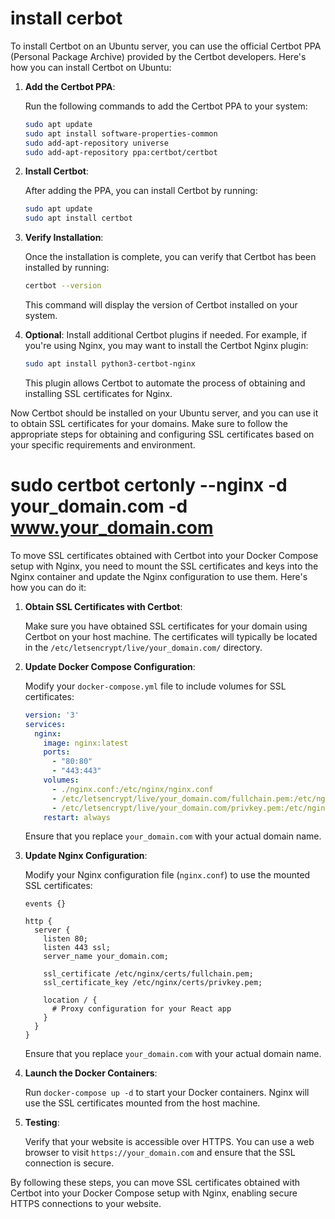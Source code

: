 
# install cerbot

To install Certbot on an Ubuntu server, you can use the official Certbot PPA (Personal Package Archive) provided by the Certbot developers. Here's how you can install Certbot on Ubuntu:

1. **Add the Certbot PPA**:
   
   Run the following commands to add the Certbot PPA to your system:

   ```bash
   sudo apt update
   sudo apt install software-properties-common
   sudo add-apt-repository universe
   sudo add-apt-repository ppa:certbot/certbot
   ```

2. **Install Certbot**:

   After adding the PPA, you can install Certbot by running:

   ```bash
   sudo apt update
   sudo apt install certbot
   ```

3. **Verify Installation**:

   Once the installation is complete, you can verify that Certbot has been installed by running:

   ```bash
   certbot --version
   ```

   This command will display the version of Certbot installed on your system.

4. **Optional**: Install additional Certbot plugins if needed. For example, if you're using Nginx, you may want to install the Certbot Nginx plugin:

   ```bash
   sudo apt install python3-certbot-nginx
   ```

   This plugin allows Certbot to automate the process of obtaining and installing SSL certificates for Nginx.

Now Certbot should be installed on your Ubuntu server, and you can use it to obtain SSL certificates for your domains. Make sure to follow the appropriate steps for obtaining and configuring SSL certificates based on your specific requirements and environment.

# sudo certbot certonly --nginx -d your_domain.com -d www.your_domain.com
To move SSL certificates obtained with Certbot into your Docker Compose setup with Nginx, you need to mount the SSL certificates and keys into the Nginx container and update the Nginx configuration to use them. Here's how you can do it:

1. **Obtain SSL Certificates with Certbot**:

   Make sure you have obtained SSL certificates for your domain using Certbot on your host machine. The certificates will typically be located in the `/etc/letsencrypt/live/your_domain.com/` directory.

2. **Update Docker Compose Configuration**:

   Modify your `docker-compose.yml` file to include volumes for SSL certificates:

   ```yaml
   version: '3'
   services:
     nginx:
       image: nginx:latest
       ports:
         - "80:80"
         - "443:443"
       volumes:
         - ./nginx.conf:/etc/nginx/nginx.conf
         - /etc/letsencrypt/live/your_domain.com/fullchain.pem:/etc/nginx/certs/fullchain.pem
         - /etc/letsencrypt/live/your_domain.com/privkey.pem:/etc/nginx/certs/privkey.pem
       restart: always
   ```

   Ensure that you replace `your_domain.com` with your actual domain name.

3. **Update Nginx Configuration**:

   Modify your Nginx configuration file (`nginx.conf`) to use the mounted SSL certificates:

   ```nginx
   events {}

   http {
     server {
       listen 80;
       listen 443 ssl;
       server_name your_domain.com;

       ssl_certificate /etc/nginx/certs/fullchain.pem;
       ssl_certificate_key /etc/nginx/certs/privkey.pem;

       location / {
         # Proxy configuration for your React app
       }
     }
   }
   ```

   Ensure that you replace `your_domain.com` with your actual domain name.

4. **Launch the Docker Containers**:

   Run `docker-compose up -d` to start your Docker containers. Nginx will use the SSL certificates mounted from the host machine.

5. **Testing**:

   Verify that your website is accessible over HTTPS. You can use a web browser to visit `https://your_domain.com` and ensure that the SSL connection is secure.

By following these steps, you can move SSL certificates obtained with Certbot into your Docker Compose setup with Nginx, enabling secure HTTPS connections to your website.